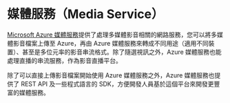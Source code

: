 # 媒體服務（Media Service）

[Microsoft Azure 媒體服務](http://azure.microsoft.com/zh-tw/services/media-services/)提供了處理多媒體影音相關的網路服務，您可以將多媒體影音檔案上傳至 Azure，再由 Azure 媒體服務來轉成不同用途（適用不同裝置）、甚至是多位元率的影音串流格式。除了隨選視訊之外，Azure 媒體服務也能處理直播的串流服務，作為影音直播平台。

除了可以直接上傳影音檔案開始使用 Azure 媒體服務之外，Azure 媒體服務也提供了 REST API 及一些程式語言的 SDK，方便開發人員基於這個平台來開發更豐富的媒體服務。 